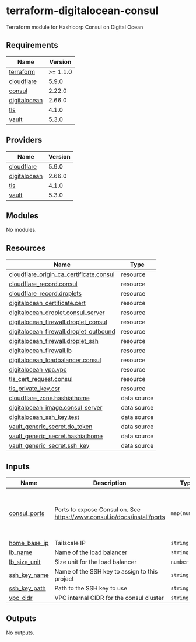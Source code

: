 # terraform-digitalocean-consul
Terraform module for Hashicorp Consul on Digital Ocean

<!-- BEGIN_TF_DOCS -->
## Requirements

| Name | Version |
|------|---------|
| <a name="requirement_terraform"></a> [terraform](#requirement\_terraform) | >= 1.1.0 |
| <a name="requirement_cloudflare"></a> [cloudflare](#requirement\_cloudflare) | 5.9.0 |
| <a name="requirement_consul"></a> [consul](#requirement\_consul) | 2.22.0 |
| <a name="requirement_digitalocean"></a> [digitalocean](#requirement\_digitalocean) | 2.66.0 |
| <a name="requirement_tls"></a> [tls](#requirement\_tls) | 4.1.0 |
| <a name="requirement_vault"></a> [vault](#requirement\_vault) | 5.3.0 |

## Providers

| Name | Version |
|------|---------|
| <a name="provider_cloudflare"></a> [cloudflare](#provider\_cloudflare) | 5.9.0 |
| <a name="provider_digitalocean"></a> [digitalocean](#provider\_digitalocean) | 2.66.0 |
| <a name="provider_tls"></a> [tls](#provider\_tls) | 4.1.0 |
| <a name="provider_vault"></a> [vault](#provider\_vault) | 5.3.0 |

## Modules

No modules.

## Resources

| Name | Type |
|------|------|
| [cloudflare_origin_ca_certificate.consul](https://registry.terraform.io/providers/cloudflare/cloudflare/5.9.0/docs/resources/origin_ca_certificate) | resource |
| [cloudflare_record.consul](https://registry.terraform.io/providers/cloudflare/cloudflare/5.9.0/docs/resources/record) | resource |
| [cloudflare_record.droplets](https://registry.terraform.io/providers/cloudflare/cloudflare/5.9.0/docs/resources/record) | resource |
| [digitalocean_certificate.cert](https://registry.terraform.io/providers/digitalocean/digitalocean/2.66.0/docs/resources/certificate) | resource |
| [digitalocean_droplet.consul_server](https://registry.terraform.io/providers/digitalocean/digitalocean/2.66.0/docs/resources/droplet) | resource |
| [digitalocean_firewall.droplet_consul](https://registry.terraform.io/providers/digitalocean/digitalocean/2.66.0/docs/resources/firewall) | resource |
| [digitalocean_firewall.droplet_outbound](https://registry.terraform.io/providers/digitalocean/digitalocean/2.66.0/docs/resources/firewall) | resource |
| [digitalocean_firewall.droplet_ssh](https://registry.terraform.io/providers/digitalocean/digitalocean/2.66.0/docs/resources/firewall) | resource |
| [digitalocean_firewall.lb](https://registry.terraform.io/providers/digitalocean/digitalocean/2.66.0/docs/resources/firewall) | resource |
| [digitalocean_loadbalancer.consul](https://registry.terraform.io/providers/digitalocean/digitalocean/2.66.0/docs/resources/loadbalancer) | resource |
| [digitalocean_vpc.vpc](https://registry.terraform.io/providers/digitalocean/digitalocean/2.66.0/docs/resources/vpc) | resource |
| [tls_cert_request.consul](https://registry.terraform.io/providers/hashicorp/tls/4.1.0/docs/resources/cert_request) | resource |
| [tls_private_key.csr](https://registry.terraform.io/providers/hashicorp/tls/4.1.0/docs/resources/private_key) | resource |
| [cloudflare_zone.hashiathome](https://registry.terraform.io/providers/cloudflare/cloudflare/5.9.0/docs/data-sources/zone) | data source |
| [digitalocean_image.consul_server](https://registry.terraform.io/providers/digitalocean/digitalocean/2.66.0/docs/data-sources/image) | data source |
| [digitalocean_ssh_key.test](https://registry.terraform.io/providers/digitalocean/digitalocean/2.66.0/docs/data-sources/ssh_key) | data source |
| [vault_generic_secret.do_token](https://registry.terraform.io/providers/hashicorp/vault/5.3.0/docs/data-sources/generic_secret) | data source |
| [vault_generic_secret.hashiathome](https://registry.terraform.io/providers/hashicorp/vault/5.3.0/docs/data-sources/generic_secret) | data source |
| [vault_generic_secret.ssh_key](https://registry.terraform.io/providers/hashicorp/vault/5.3.0/docs/data-sources/generic_secret) | data source |

## Inputs

| Name | Description | Type | Default | Required |
|------|-------------|------|---------|:--------:|
| <a name="input_consul_ports"></a> [consul\_ports](#input\_consul\_ports) | Ports to expose Consul on. See https://www.consul.io/docs/install/ports | `map(number)` | <pre>{<br/>  "dns": 8600,<br/>  "http": 8500,<br/>  "serf-lan": 8301,<br/>  "server": 8300<br/>}</pre> | no |
| <a name="input_home_base_ip"></a> [home\_base\_ip](#input\_home\_base\_ip) | Tailscale IP | `string` | n/a | yes |
| <a name="input_lb_name"></a> [lb\_name](#input\_lb\_name) | Name of the load balancer | `string` | `"consul-lb"` | no |
| <a name="input_lb_size_unit"></a> [lb\_size\_unit](#input\_lb\_size\_unit) | Size unit for the load balancer | `number` | `1` | no |
| <a name="input_ssh_key_name"></a> [ssh\_key\_name](#input\_ssh\_key\_name) | Name of the SSH key to assign to this project | `string` | `"consul-key"` | no |
| <a name="input_ssh_key_path"></a> [ssh\_key\_path](#input\_ssh\_key\_path) | Path to the SSH key to use | `string` | `"~/.ssh/dokey.pub"` | no |
| <a name="input_vpc_cidr"></a> [vpc\_cidr](#input\_vpc\_cidr) | VPC internal CIDR for the consul cluster | `string` | `"10.10.20.0/24"` | no |

## Outputs

No outputs.
<!-- END_TF_DOCS -->